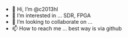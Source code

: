 - 👋 Hi, I’m @c2013hl
- 👀 I’m interested in ... SDR, FPGA
- 💞️ I’m looking to collaborate on ...
- 📫 How to reach me ... best way is via github

<!---
c2013hl/c2013hl is a ✨ special ✨ repository because its `README.md` (this file) appears on your GitHub profile.
You can click the Preview link to take a look at your changes.
--->
